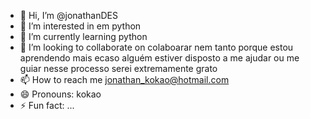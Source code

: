 - 👋 Hi, I’m @jonathanDES
- 👀 I’m interested in em python
- 🌱 I’m currently learning python
- 💞️ I’m looking to collaborate on colaboarar nem tanto porque estou aprendendo mais ecaso alguém estiver disposto a me ajudar ou me guiar nesse processo serei extremamente grato
- 📫 How to reach me jonathan_kokao@hotmail.com
- 😄 Pronouns: kokao
- ⚡ Fun fact: ...

<!---
jonathanDES/jonathanDES is a ✨ special ✨ repository because its `README.md` (this file) appears on your GitHub profile.
You can click the Preview link to take a look at your changes.
--->

